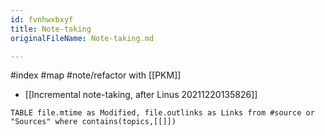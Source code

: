 ```yaml
---
id: fvnhwxbxyf
title: Note-taking
originalFileName: Note-taking.md

---
```


#index
#map
#note/refactor with [[PKM]]

* [[Incremental note-taking, after Linus 20211220135826]]

```dataview
TABLE file.mtime as Modified, file.outlinks as Links from #source or "Sources" where contains(topics,[[]])
```
